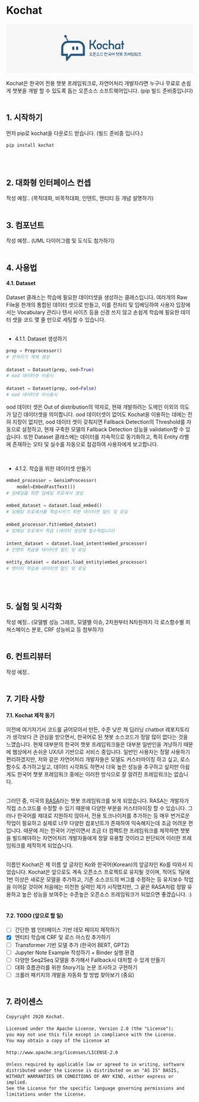# Kochat

![kochat_main](./image/kocaht.jpg)

Kochat은 한국어 전용 챗봇 프레임워크로, 자연어처리 개발자라면 
누구나 무료로 손쉽게 챗봇을 개발 할 수 있도록 돕는 오픈소스 소프트웨어입니다.
(pip 빌드 준비중입니다)
<br><br>



## 1. 시작하기

먼저 pip로 kochat을 다운로드 받습니다. (빌드 준비중 입니다.)
```
pip install kochat
```

<br><br>

## 2. 대화형 인터페이스 컨셉
작성 예정.. (목적대화, 비목적대화, 인텐트, 엔티티 등 개념 설명하기)
<br><br>

## 3. 컴포넌트
작성 예정.. (UML 다이어그램 및 도식도 첨가하기)
<br><br>

## 4. 사용법

#### 4.1. Dataset
Dataset 클래스는 학습에 필요한 데이터셋을 생성하는 클래스입니다. 
여러개의 Raw File을 한개의 통합된 데이터 셋으로 만들고, 이를 전처리 및
임베딩하여 사용자 입장에서는 Vocabulary 관리나 텐서 사이즈 등을
신경 쓰지 않고 손쉽게 학습에 필요한 데이터 셋을 코드 몇 줄 만으로 세팅할 수 있습니다.
<br><br>

- 4.1.1. Dataset 생성하기
```python
prep = Preprocessor()
# 전처리기 객체 생성

dataset = Dataset(prep, ood=True)
# ood 데이터셋 사용시

dataset = Dataset(prep, ood=False)
# ood 데이터셋 미사용시
```
ood 데이터 셋은 Out of distribution의 약자로, 현재 개발하려는 도메인 이외의 의도가
담긴 데이터셋을 의미합니다. ood 데이터셋이 없어도 Kochat을 이용하는 데에는 전혀 지장이 없지만,
ood 데이터 셋이 갖춰지면 Fallback Detection의 Threshold를 자동으로 설정하고, 현재 구축한 모델의
Fallback Detection 성능을 validation할 수 있습니다. 또한 Dataset 클래스에는 데이터를
지속적으로 동기화하고, 특히 Entity 라벨에 존재하는 오타 및 실수를 자동으로 점검하여 사용자에게 보고합니다.

<br>

- 4.1.2. 학습을 위한 데이터셋 만들기
```python
embed_processor = GensimProcessor(
    model=EmbedFastText())
# 임베딩을 위한 임베딩 프로세서 생성

embed_dataset = dataset.load_embed()
# 임베딩 프로세서를 학습시키기 위한 데이터셋 빌드 및 로딩

embed_processor.fit(embed_dataset)
# 임베딩 프로세서 학습 (데이터 생성에 필수적입니다)

intent_dataset = dataset.load_intent(embed_processor)
# 인텐트 학습용 데이터셋 빌드 및 로딩

entity_dataset = dataset.load_entity(embed_processor)
# 엔티티 학습용 데이터셋 빌드 및 로딩
```
<br><br>

## 5. 실험 및 시각화
작성 예정.. (모델별 성능 그래프, 모델별 이슈, 2차원부터 N차원까지 각 로스함수별 피쳐스페이스 분포, CRF 성능비교 등 첨부하기)
<br><br>

## 6. 컨트리뷰터
작성 예정..
<br><br>

## 7. 기타 사항
#### 7.1. Kochat 제작 동기
이전에 여기저기서 코드를 긁어모아서 만든, 수준 낮은 제 딥러닝 chatbot 레포지토리가 
생각보다 큰 관심을 받으면서, 한국어로 된 챗봇 소스코드가 정말 많이 없다는 것을 느꼈습니다. 
현재 대부분의 한국어 챗봇 프레임워크들은 대부분 일반인을 겨냥하기 때문에 웹상에서
손쉬운 UX/UI 기반으로 서비스 중입니다. 일반인 사용자는 정말 사용하기 편리하겠지만,
저와 같은 자연어처리 개발자들은 모델도 커스터마이징 하고 싶고, 로스함수도 추가하고싶고, 
데이터 시각화도 하면서 더욱 높은 성능을 추구하고 싶지만 아쉽게도 한국어 챗봇 프레임워크 
중에는 이러한 방식으로 잘 알려진 프레임워크는 없습니다. <br><br>

그러던 중, 미국의 [RASA](https://rasa.com)라는 챗봇 프레임워크를 보게 되었습니다. RASA는 개발자가 직접 소스코드를
수정할 수 있기 때문에 다양한 부분을 커스터마이징 할 수 있습니다. 그러나 한국어를 제대로 지원하지 않아서, 
전용 토크나이저를 추가하는 등 매우 번거로운 작업이 필요하고 실제로 너무 다양한 컴포넌트가 존재하여 익숙해지는데 조금
어려운 편입니다. 때문에 저는 한국어 기반이면서 조금 더 컴팩트한 프레임워크를 제작하면 
챗봇을 빌드해야하는 자연어처리 개발자들에게 정말 유용할 것이라고 판단되어 이러한 프레임워크를 
제작하게 되었습니다. <br><br>

이름인 Kochat은 제 이름 앞 글자인 Ko와 한국어(Korean)의 앞글자인 Ko를 따와서 지었습니다.
Kochat은 앞으로도 계속 오픈소스 프로젝트로 유지될 것이며, 적어도 1달에 1번 이상은 새로운 모델을 추가하고, 
기존 소스코드의 버그를 수정하는 등 유지보수 작업을 이어갈 것이며 처음에는 미천한 실력인 제가 시작했지만,
그 끝은 RASA처럼 정말 유용하고 높은 성능을 보여주는 수준높은 오픈소스 프레임워크가 되었으면 좋겠습니다. :)
<br><br>

#### 7.2. TODO (앞으로 할 일)
- [ ] 간단한 웹 인터페이스 기반 데모 페이지 제작하기
- [x] 엔티티 학습에 CRF 및 로스 마스킹 추가하기 
- [ ] Transformer 기반 모델 추가 (한국어 BERT, GPT2)
- [ ] Jupyter Note Example 작성하기 + Binder 실행 환경
- [ ] 다양한 Seq2Seq 모델을 추가해서 Fallback시 대처할 수 있게 만들기
- [ ] 대화 흐름관리를 위한 Story기능 논문 조사하고 구현하기
- [ ] 크롤러 패키지의 개발을 자동화 할 방법 찾아보기 (중요)
<br><br>

## 7. 라이센스
```
Copyright 2020 Kochat.

Licensed under the Apache License, Version 2.0 (the "License");
you may not use this file except in compliance with the License.
You may obtain a copy of the License at

http://www.apache.org/licenses/LICENSE-2.0

Unless required by applicable law or agreed to in writing, software
distributed under the License is distributed on an "AS IS" BASIS,
WITHOUT WARRANTIES OR CONDITIONS OF ANY KIND, either express or implied.
See the License for the specific language governing permissions and
limitations under the License.
```